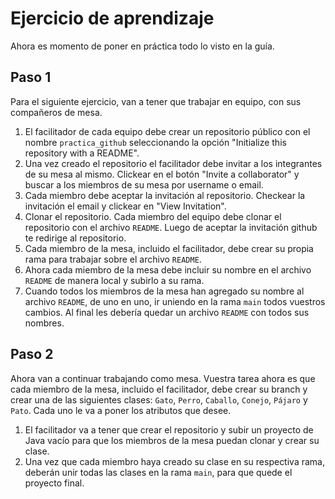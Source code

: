 # Ejercicio de aprendizaje

Ahora es momento de poner en práctica todo lo visto en la guía.

## Paso 1

Para el siguiente ejercicio, van a tener que trabajar en equipo, con sus compañeros de mesa.

1. El facilitador de cada equipo debe crear un repositorio público con el nombre `practica_github` seleccionando la opción "Initialize this repository with a README".
2. Una vez creado el repositorio el facilitador debe invitar a los integrantes de su mesa al mismo. Clickear en el botón "Invite a collaborator" y buscar a los miembros de su mesa por username o email.
3. Cada miembro debe aceptar la invitación al repositorio. Checkear la invitación el email y clickear en "View Invitation".
4. Clonar el repositorio. Cada miembro del equipo debe clonar el repositorio con el archivo `README`. Luego de aceptar la invitación github te redirige al repositorio.
5. Cada miembro de la mesa, incluido el facilitador, debe crear su propia rama para trabajar sobre el archivo `README`.
6. Ahora cada miembro de la mesa debe incluir su nombre en el archivo `README` de manera local y subirlo a su rama.
7. Cuando todos los miembros de la mesa han agregado su nombre al archivo `README`, de uno en uno, ir uniendo en la rama `main` todos vuestros cambios. Al final les debería quedar un archivo `README` con todos sus nombres.

## Paso 2

Ahora van a continuar trabajando como mesa. Vuestra tarea ahora es que cada miembro de la mesa, incluido el facilitador, debe crear su branch y crear una de las siguientes clases: `Gato`, `Perro`, `Caballo`, `Conejo`, `Pájaro` y `Pato`. Cada uno le va a poner los atributos que desee.

1. El facilitador va a tener que crear el repositorio y subir un proyecto de Java vacío para que los miembros de la mesa puedan clonar y crear su clase.
2. Una vez que cada miembro haya creado su clase en su respectiva rama, deberán unir todas las clases en la rama `main`, para que quede el proyecto final.
